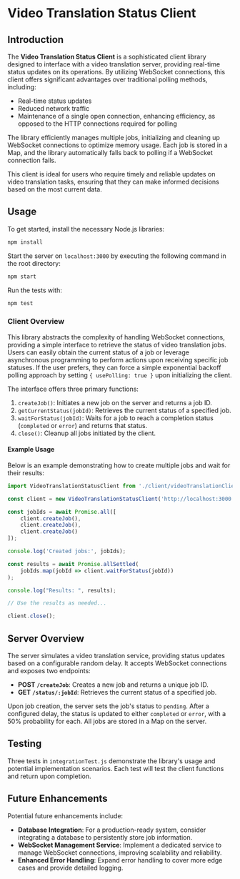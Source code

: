 # Video Translation Status Client

## Introduction

The **Video Translation Status Client** is a sophisticated client library designed to interface with a video translation server, providing real-time status updates on its operations. By utilizing WebSocket connections, this client offers significant advantages over traditional polling methods, including:

- Real-time status updates
- Reduced network traffic
- Maintenance of a single open connection, enhancing efficiency, as opposed to the HTTP connections required for polling

The library efficiently manages multiple jobs, initializing and cleaning up WebSocket connections to optimize memory usage. Each job is stored in a Map, and the library automatically falls back to polling if a WebSocket connection fails.

This client is ideal for users who require timely and reliable updates on video translation tasks, ensuring that they can make informed decisions based on the most current data.

## Usage

To get started, install the necessary Node.js libraries:

```bash
npm install
```

Start the server on `localhost:3000` by executing the following command in the root directory:

```bash
npm start
```

Run the tests with:

```bash
npm test
```

### Client Overview

This library abstracts the complexity of handling WebSocket connections, providing a simple interface to retrieve the status of video translation jobs. Users can easily obtain the current status of a job or leverage asynchronous programming to perform actions upon receiving specific job statuses. If the user prefers, they can force a simple exponential backoff polling approach by setting `{ usePolling: true }` upon initializing the client.

The interface offers three primary functions:

1. `createJob()`: Initiates a new job on the server and returns a job ID.
2. `getCurrentStatus(jobId)`: Retrieves the current status of a specified job.
3. `waitForStatus(jobId)`: Waits for a job to reach a completion status (`completed` or `error`) and returns that status.
4. `close()`: Cleanup all jobs initiated by the client.

#### Example Usage

Below is an example demonstrating how to create multiple jobs and wait for their results:

```javascript
import VideoTranslationStatusClient from './client/videoTranslationClient.js';

const client = new VideoTranslationStatusClient('http://localhost:3000', { usePolling: false });

const jobIds = await Promise.all([
    client.createJob(),
    client.createJob(),
    client.createJob()
]);

console.log('Created jobs:', jobIds);

const results = await Promise.allSettled(
    jobIds.map(jobId => client.waitForStatus(jobId))
);

console.log("Results: ", results);

// Use the results as needed...

client.close();
```

## Server Overview

The server simulates a video translation service, providing status updates based on a configurable random delay. It accepts WebSocket connections and exposes two endpoints:

- **POST `/createJob`**: Creates a new job and returns a unique job ID.
- **GET `/status/:jobId`**: Retrieves the current status of a specified job.

Upon job creation, the server sets the job's status to `pending`. After a configured delay, the status is updated to either `completed` or `error`, with a 50% probability for each. All jobs are stored in a Map on the server.

## Testing

Three tests in `integrationTest.js` demonstrate the library's usage and potential implementation scenarios. Each test will test the client functions and return upon completion.

## Future Enhancements

Potential future enhancements include:

- **Database Integration**: For a production-ready system, consider integrating a database to persistently store job information.
- **WebSocket Management Service**: Implement a dedicated service to manage WebSocket connections, improving scalability and reliability.
- **Enhanced Error Handling**: Expand error handling to cover more edge cases and provide detailed logging.
